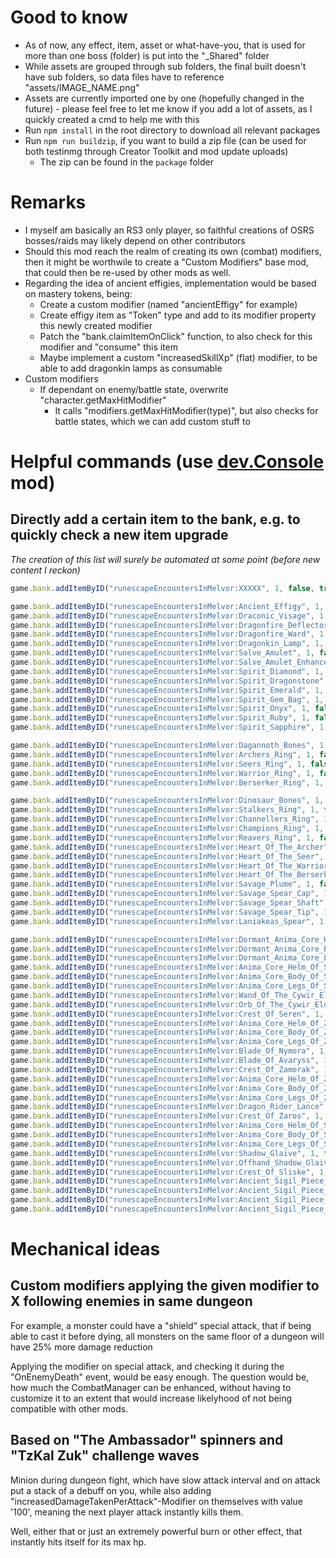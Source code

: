 # Good to know 
* As of now, any effect, item, asset or what-have-you, that is used for more than one boss (folder) is put into the "_Shared" folder
* While assets are grouped through sub folders, the final built doesn't have sub folders, so data files have to reference "assets/IMAGE_NAME.png"
* Assets are currently imported one by one (hopefully changed in the future) - please feel free to let me know if you add a lot of assets, as I quickly created a cmd to help me with this
* Run `npm install` in the root directory to download all relevant packages
* Run `npm run buildzip`, if you want to build a zip file (can be used for both testinmg through Creator Toolkit and mod update uploads)
  * The zip can be found in the `package` folder

# Remarks
* I myself am basically an RS3 only player, so faithful creations of OSRS bosses/raids may likely depend on other contributors
* Should this mod reach the realm of creating its own (combat) modifiers, then it might be worthwile to create a "Custom Modifiers" base mod, that could then be re-used by other mods as well.
* Regarding the idea of ancient effigies, implementation would be based on mastery tokens, being:
  * Create a custom modifier (named "ancientEffigy" for example)	
  * Create effigy item as "Token" type and add to its modifier property this newly created modifier
  * Patch the "bank.claimItemOnClick" function, to also check for this modifier and "consume" this item
  * Maybe implement a custom "increasedSkillXp" (flat) modifier, to be able to add dragonkin lamps as consumable
* Custom modifiers
  * If dependant on enemy/battle state, overwrite "character.getMaxHitModifier"
	* It calls "modifiers.getMaxHitModifier(type)", but also checks for battle states, which we can add custom stuff to
# Helpful commands (use [dev.Console](https://mod.io/g/melvoridle/m/devconsole) mod)
## Directly add a certain item to the bank, e.g. to quickly check a new item upgrade
_The creation of this list will surely be automated at some point (before new content I reckon)_
```js
game.bank.addItemByID("runescapeEncountersInMelvor:XXXXX", 1, false, true, true)
```

```js
game.bank.addItemByID("runescapeEncountersInMelvor:Ancient_Effigy", 1, false, true, true)
game.bank.addItemByID("runescapeEncountersInMelvor:Draconic_Visage", 1, false, true, true)
game.bank.addItemByID("runescapeEncountersInMelvor:Dragonfire_Deflector", 1, false, true, true)
game.bank.addItemByID("runescapeEncountersInMelvor:Dragonfire_Ward", 1, false, true, true)
game.bank.addItemByID("runescapeEncountersInMelvor:Dragonkin_Lamp", 1, false, true, true)
game.bank.addItemByID("runescapeEncountersInMelvor:Salve_Amulet", 1, false, true, true)
game.bank.addItemByID("runescapeEncountersInMelvor:Salve_Amulet_Enhanced", 1, false, true, true)
game.bank.addItemByID("runescapeEncountersInMelvor:Spirit_Diamond", 1, false, true, true)
game.bank.addItemByID("runescapeEncountersInMelvor:Spirit_Dragonstone", 1, false, true, true)
game.bank.addItemByID("runescapeEncountersInMelvor:Spirit_Emerald", 1, false, true, true)
game.bank.addItemByID("runescapeEncountersInMelvor:Spirit_Gem_Bag", 1, false, true, true)
game.bank.addItemByID("runescapeEncountersInMelvor:Spirit_Onyx", 1, false, true, true)
game.bank.addItemByID("runescapeEncountersInMelvor:Spirit_Ruby", 1, false, true, true)
game.bank.addItemByID("runescapeEncountersInMelvor:Spirit_Sapphire", 1, false, true, true)

game.bank.addItemByID("runescapeEncountersInMelvor:Dagannoth_Bones", 1, false, true, true)
game.bank.addItemByID("runescapeEncountersInMelvor:Archers_Ring", 1, false, true, true)
game.bank.addItemByID("runescapeEncountersInMelvor:Seers_Ring", 1, false, true, true)
game.bank.addItemByID("runescapeEncountersInMelvor:Warrior_Ring", 1, false, true, true)
game.bank.addItemByID("runescapeEncountersInMelvor:Berserker_Ring", 1, false, true, true)

game.bank.addItemByID("runescapeEncountersInMelvor:Dinosaur_Bones", 1, false, true, true)
game.bank.addItemByID("runescapeEncountersInMelvor:Stalkers_Ring", 1, false, true, true)
game.bank.addItemByID("runescapeEncountersInMelvor:Channellers_Ring", 1, false, true, true)
game.bank.addItemByID("runescapeEncountersInMelvor:Champions_Ring", 1, false, true, true)
game.bank.addItemByID("runescapeEncountersInMelvor:Reavers_Ring", 1, false, true, true)
game.bank.addItemByID("runescapeEncountersInMelvor:Heart_Of_The_Archer", 1, false, true, true)
game.bank.addItemByID("runescapeEncountersInMelvor:Heart_Of_The_Seer", 1, false, true, true)
game.bank.addItemByID("runescapeEncountersInMelvor:Heart_Of_The_Warrior", 1, false, true, true)
game.bank.addItemByID("runescapeEncountersInMelvor:Heart_Of_The_Berserker", 1, false, true, true)
game.bank.addItemByID("runescapeEncountersInMelvor:Savage_Plume", 1, false, true, true)
game.bank.addItemByID("runescapeEncountersInMelvor:Savage_Spear_Cap", 1, false, true, true)
game.bank.addItemByID("runescapeEncountersInMelvor:Savage_Spear_Shaft", 1, false, true, true)
game.bank.addItemByID("runescapeEncountersInMelvor:Savage_Spear_Tip", 1, false, true, true)
game.bank.addItemByID("runescapeEncountersInMelvor:Laniakeas_Spear", 1, false, true, true)

game.bank.addItemByID("runescapeEncountersInMelvor:Dormant_Anima_Core_Helm", 1, false, true, true)
game.bank.addItemByID("runescapeEncountersInMelvor:Dormant_Anima_Core_Body", 1, false, true, true)
game.bank.addItemByID("runescapeEncountersInMelvor:Dormant_Anima_Core_Legs", 1, false, true, true)
game.bank.addItemByID("runescapeEncountersInMelvor:Anima_Core_Helm_Of_Seren", 1, false, true, true)
game.bank.addItemByID("runescapeEncountersInMelvor:Anima_Core_Body_Of_Seren", 1, false, true, true)
game.bank.addItemByID("runescapeEncountersInMelvor:Anima_Core_Legs_Of_Seren", 1, false, true, true)
game.bank.addItemByID("runescapeEncountersInMelvor:Wand_Of_The_Cywir_Elders", 1, false, true, true)
game.bank.addItemByID("runescapeEncountersInMelvor:Orb_Of_The_Cywir_Elders", 1, false, true, true)
game.bank.addItemByID("runescapeEncountersInMelvor:Crest_Of_Seren", 1, false, true, true)
game.bank.addItemByID("runescapeEncountersInMelvor:Anima_Core_Helm_Of_Zamorak", 1, false, true, true)
game.bank.addItemByID("runescapeEncountersInMelvor:Anima_Core_Body_Of_Zamorak", 1, false, true, true)
game.bank.addItemByID("runescapeEncountersInMelvor:Anima_Core_Legs_Of_Zamorak", 1, false, true, true)
game.bank.addItemByID("runescapeEncountersInMelvor:Blade_Of_Nymora", 1, false, true, true)
game.bank.addItemByID("runescapeEncountersInMelvor:Blade_Of_Avaryss", 1, false, true, true)
game.bank.addItemByID("runescapeEncountersInMelvor:Crest_Of_Zamorak", 1, false, true, true)
game.bank.addItemByID("runescapeEncountersInMelvor:Anima_Core_Helm_Of_Zaros", 1, false, true, true)
game.bank.addItemByID("runescapeEncountersInMelvor:Anima_Core_Body_Of_Zaros", 1, false, true, true)
game.bank.addItemByID("runescapeEncountersInMelvor:Anima_Core_Legs_Of_Zaros", 1, false, true, true)
game.bank.addItemByID("runescapeEncountersInMelvor:Dragon_Rider_Lance", 1, false, true, true)
game.bank.addItemByID("runescapeEncountersInMelvor:Crest_Of_Zaros", 1, false, true, true)
game.bank.addItemByID("runescapeEncountersInMelvor:Anima_Core_Helm_Of_Sliske", 1, false, true, true)
game.bank.addItemByID("runescapeEncountersInMelvor:Anima_Core_Body_Of_Sliske", 1, false, true, true)
game.bank.addItemByID("runescapeEncountersInMelvor:Anima_Core_Legs_Of_Sliske", 1, false, true, true)
game.bank.addItemByID("runescapeEncountersInMelvor:Shadow_Glaive", 1, false, true, true)
game.bank.addItemByID("runescapeEncountersInMelvor:Offhand_Shadow_Glaive", 1, false, true, true)
game.bank.addItemByID("runescapeEncountersInMelvor:Crest_Of_Sliske", 1, false, true, true)
game.bank.addItemByID("runescapeEncountersInMelvor:Ancient_Sigil_Piece_Seren", 1, false, true, true)
game.bank.addItemByID("runescapeEncountersInMelvor:Ancient_Sigil_Piece_Sliske", 1, false, true, true)
game.bank.addItemByID("runescapeEncountersInMelvor:Ancient_Sigil_Piece_Zamorak", 1, false, true, true)
game.bank.addItemByID("runescapeEncountersInMelvor:Ancient_Sigil_Piece_Zaros", 1, false, true, true)
```

# Mechanical ideas
## Custom modifiers applying the given modifier to X following enemies in same dungeon
For example, a monster could have a "shield" special attack, that if being able to cast it before dying, 
all monsters on the same floor of a dungeon will have 25% more damage reduction

Applying the modifier on special attack, and checking it during the "OnEnemyDeath" event, would be easy enough.
The question would be, how much the CombatManager can be enhanced, 
without having to customize it to an extent that would increase likelyhood of not being compatible with other mods.

## Based on "The Ambassador" spinners and "TzKal Zuk" challenge waves
Minion during dungeon fight, which have slow attack interval 
and on attack put a stack of a debuff on you, 
while also adding "increasedDamageTakenPerAttack"-Modifier on themselves with value '100', 
meaning the next player attack instantly kills them.

Well, either that or just an extremely powerful burn or other effect, that instantly hits itself for its max hp.